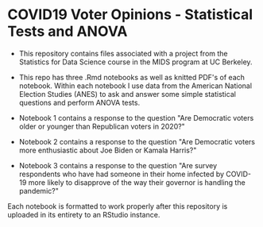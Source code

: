 # COVID19 Voter Opinions - Statistical Tests and ANOVA

- This repository contains files associated with a project from the Statistics for Data Science course in the MIDS program at UC Berkeley.

- This repo has three .Rmd notebooks as well as knitted PDF's of each notebook. Within each notebook I use data from the American National Election Studies (ANES) to ask and answer some simple statistical questions and perform ANOVA tests. 

- Notebook 1 contains a response to the question "Are Democratic voters older or younger than Republican voters in 2020?"

- Notebook 2 contains a response to the question "Are Democratic voters more enthusiastic about Joe Biden or Kamala Harris?"

- Notebook 3 contains a response to the question "Are survey respondents who have had someone in their home infected by COVID-19 more likely to disapprove of the way their governor is handling the pandemic?"

Each notebook is formatted to work properly after this repository is uploaded in its entirety to an RStudio instance. 
